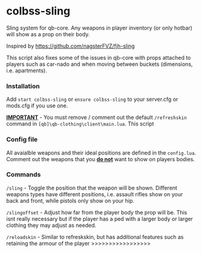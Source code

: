 # colbss-sling

Sling system for qb-core. Any weapons in player inventory (or only hotbar) will show as a prop on their body.

Inspired by https://github.com/nagsterFVZ/fjh-sling

This script also fixes some of the issues in qb-core with props attached to players such as car-nado and when moving between buckets (dimensions, i.e. apartments).

### Installation

Add ``start colbss-sling`` or ``ensure colbss-sling`` to your server.cfg or mods.cfg if you use one.

<u>**IMPORTANT**</u> - You must remove / comment out the default `/refreshskin` command in `[qb]\qb-clothing\client\main.lua`. This script 


### Config file
All avaialble weapons and their ideal positions are defined in the `config.lua`. Comment out the weapons that you <u>**do not**</u> want to show on players bodies.

### Commands
`/sling` - Toggle the position that the weapon will be shown. Different weapons types have different positions, i.e. assault rifles show on your back and front, while pistols only show on your hip.

`/slingoffset` - Adjust how far from the player body the prop will be. This isnt really necessary but if the player has a ped with a larger body or larger clothing they may adjust as needed.

`/reloadskin` - Similar to refreskskin, but has additional features such as retaining the armour of the player >>>>>>>>>>>>>>>>>

